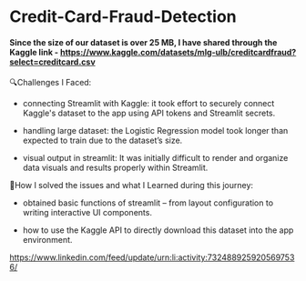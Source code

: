 # Credit-Card-Fraud-Detection

#### Since the size of our dataset is over 25 MB, I have shared through the Kaggle link - https://www.kaggle.com/datasets/mlg-ulb/creditcardfraud?select=creditcard.csv 

🔍Challenges I Faced:

- connecting Streamlit with Kaggle: it took effort to securely connect Kaggle's dataset to the app using API tokens and Streamlit secrets.

- handling large dataset: the Logistic Regression model took longer than expected to train due to the dataset’s size.

- visual output in streamlit: It was initially difficult to render and organize data visuals and results properly within Streamlit.



🌱How I solved the issues and what I Learned during this journey:

- obtained basic functions of streamlit – from layout configuration to writing interactive UI components.

- how to use the Kaggle API to directly download this dataset into the app environment.

https://www.linkedin.com/feed/update/urn:li:activity:7324889259205697536/
